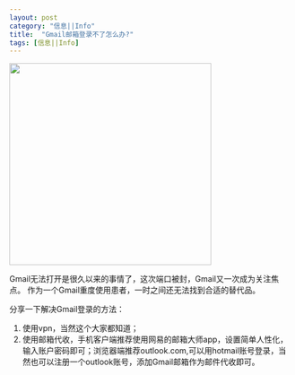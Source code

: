 ```yaml
---
layout: post
category: "信息||Info"
title:  "Gmail邮箱登录不了怎么办?"
tags: [信息||Info]
---
```

<img src="http://www.chinaemail.com.cn/photo/common/content/2043/original/" width=360px>

Gmail无法打开是很久以来的事情了，这次端口被封，Gmail又一次成为关注焦点。
作为一个Gmail重度使用患者，一时之间还无法找到合适的替代品。

分享一下解决Gmail登录的方法：
1. 使用vpn，当然这个大家都知道；
2. 使用邮箱代收，手机客户端推荐使用网易的邮箱大师app，设置简单人性化，输入账户密码即可；浏览器端推荐outlook.com,可以用hotmail账号登录，当然也可以注册一个outlook账号，添加Gmail邮箱作为邮件代收即可。

